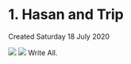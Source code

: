 # 1. Hasan and Trip
Created Saturday 18 July 2020

![](/assets/1._Hasan_and_Trip_-_40-image-1.png)
![](/assets/1._Hasan_and_Trip_-_40-image-2.png)
Write All.
